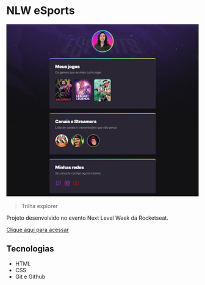 # NLW eSports 

![preview](./.github/preview.png)

> Trilha explorer

Projeto desenvolvido no evento Next Level Week da Rocketseat.

[Clique aqui para acessar](https://mariana-ccampos.github.io/nlw-esports-explorer/)

## Tecnologias

- HTML
- CSS
- Git e Github